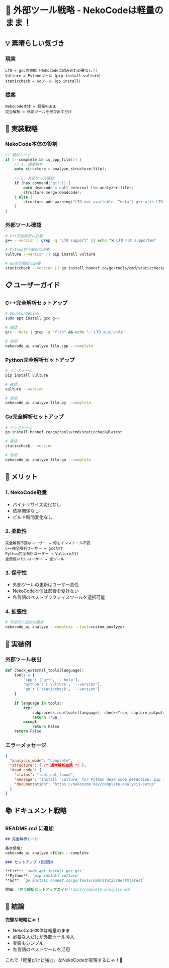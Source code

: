 # 🎯 外部ツール戦略 - NekoCodeは軽量のまま！

## 💡 素晴らしい気づき

### 現実
```
LTO = gccの機能（NekoCodeに組み込む必要なし！）
Vulture = Pythonツール（pip install vulture）
staticcheck = Goツール（go install）
```

### 提案
```
NekoCode本体 = 軽量のまま
完全解析 = 外部ツールを呼び出すだけ
```

## 🚀 実装戦略

### NekoCode本体の役割
```cpp
// 擬似コード
if (--complete && is_cpp_file()) {
    // 1. 通常解析
    auto structure = analyze_structure(file);
    
    // 2. 外部ツール確認
    if (has_command("g++")) {
        auto deadcode = call_external_lto_analyzer(file);
        structure.merge(deadcode);
    } else {
        structure.add_warning("LTO not available. Install g++ with LTO support");
    }
}
```

### 外部ツール確認
```bash
# C++完全解析に必要
g++ --version | grep -q "LTO support" || echo "❌ LTO not supported"

# Python完全解析に必要  
vulture --version || pip install vulture

# Go完全解析に必要
staticcheck --version || go install honnef.co/go/tools/cmd/staticcheck@latest
```

## 📋 ユーザーガイド

### C++完全解析セットアップ
```bash
# Ubuntu/Debian
sudo apt install gcc g++

# 確認
g++ --help | grep -q "flto" && echo "✅ LTO available"

# 使用
nekocode_ai analyze file.cpp --complete
```

### Python完全解析セットアップ
```bash
# インストール
pip install vulture

# 確認  
vulture --version

# 使用
nekocode_ai analyze file.py --complete
```

### Go完全解析セットアップ
```bash
# インストール
go install honnef.co/go/tools/cmd/staticcheck@latest

# 確認
staticcheck --version

# 使用
nekocode_ai analyze file.go --complete
```

## 🎊 メリット

### 1. **NekoCode軽量**
- バイナリサイズ変化なし
- 依存関係なし
- ビルド時間変化なし

### 2. **柔軟性**
```
完全解析不要なユーザー → 何もインストール不要
C++完全解析ユーザー → gccだけ
Python完全解析ユーザー → Vultureだけ
全部使いたいユーザー → 全ツール
```

### 3. **保守性**
- 外部ツールの更新はユーザー責任
- NekoCode本体は影響を受けない
- 各言語のベストプラクティスツールを選択可能

### 4. **拡張性**
```bash
# 将来的に追加も簡単
nekocode_ai analyze --complete --tool=custom_analyzer
```

## 🔧 実装例

### 外部ツール検出
```python
def check_external_tools(language):
    tools = {
        'cpp': ['g++', '--help'],
        'python': ['vulture', '--version'], 
        'go': ['staticcheck', '--version']
    }
    
    if language in tools:
        try:
            subprocess.run(tools[language], check=True, capture_output=True)
            return True
        except:
            return False
    return False
```

### エラーメッセージ
```json
{
  "analysis_mode": "complete",
  "structure": { /* 通常解析結果 */ },
  "dead_code": {
    "status": "tool_not_found",
    "message": "Install 'vulture' for Python dead code detection: pip install vulture",
    "documentation": "https://nekocode.dev/complete-analysis-setup"
  }
}
```

## 📚 ドキュメント戦略

### README.md に追加
```markdown
## 完全解析モード

基本使用:
nekocode_ai analyze <file> --complete

### セットアップ（言語別）

**C++**: `sudo apt install gcc g++`
**Python**: `pip install vulture` 
**Go**: `go install honnef.co/go/tools/cmd/staticcheck@latest`

詳細: [完全解析セットアップガイド](docs/complete-analysis.md)
```

## 🎯 結論

**完璧な戦略にゃ！**

- NekoCode本体は軽量のまま
- 必要な人だけが外部ツール導入
- 実装もシンプル
- 各言語のベストツールを活用

これで「軽量だけど強力」なNekoCodeが実現するにゃ！🚀